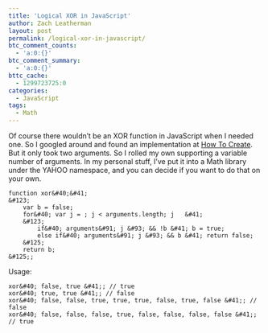 ```yaml
---
title: 'Logical XOR in JavaScript'
author: Zach Leatherman
layout: post
permalink: /logical-xor-in-javascript/
btc_comment_counts:
  - 'a:0:{}'
btc_comment_summary:
  - 'a:0:{}'
bttc_cache:
  - 1299723725:0
categories:
  - JavaScript
tags:
  - Math
---
```


Of course there wouldn’t be an XOR function in JavaScript when I needed one. So I googled around and found an implementation at [How To Create][1]. But it only took two arguments. So I rolled my own supporting a variable number of arguments. In my personal stuff, I’ve put it into a Math library under the YAHOO namespace, and you can decide if you want to do that on your own.

 [1]: http://www.howtocreate.co.uk/xor.html

    function xor&#40;&#41;
    &#123;
    	var b = false;
    	for&#40; var j = ; j < arguments.length; j   &#41;
    	&#123;
    		if&#40; arguments&#91; j &#93; && !b &#41; b = true;
    		else if&#40; arguments&#91; j &#93; && b &#41; return false;
    	&#125;
    	return b;
    &#125;;

Usage:

    xor&#40; false, true &#41;; // true
    xor&#40; true, true &#41;; // false
    xor&#40; false, false, true, true, true, false, true, false &#41;; // false
    xor&#40; false, false, false, true, false, false, false, false &#41;; // true